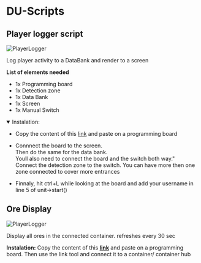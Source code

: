 # DU-Scripts

## Player logger script

![PlayerLogger](https://github.com/Davemane42/DU-Scripts/blob/master/images/Player_Logger.png?raw=true)

Log player activity to a DataBank and render to a screen

**List of elements needed**
* 1x Programming board
* 1x Detection zone
* 1x Data Bank
* 1x Screen
* 1x Manual Switch

<details open="open">
  <summary>Instalation:</summary>
  <ul>
    <li><p>Copy the content of this <a href="https://raw.githubusercontent.com/Davemane42/DU-Scripts/master/Player_Logger.json">link</a> and paste on a programming board</p></li>
    <li><p>Connnect the board to the screen.
    </br>Then do the same for the data bank.
    </br>Youll also need to connect the board and the switch both way."
    </br>Connect the detection zone to the switch. You can have more then one zone connected to cover more entrances</p></li>
    <li><p>Finnaly, hit ctrl+L while looking at the board and add your username in line 5 of unit->start() </p></li>
  </ul>
</details>

## Ore Display

![PlayerLogger](https://github.com/Davemane42/DU-Scripts/blob/master/images/Ore_Display.png?raw=true)

Display all ores in the connected container.
refreshes every 30 sec

**Instalation:** Copy the content of this [**link**](https://raw.githubusercontent.com/Davemane42/DU-Scripts/master/OreDisplay.json) and paste on a programming board. Then use the link tool and connect it to a container/ container hub
